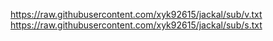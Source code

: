 https://raw.githubusercontent.com/xyk92615/jackal/sub/v.txt
https://raw.githubusercontent.com/xyk92615/jackal/sub/s.txt
